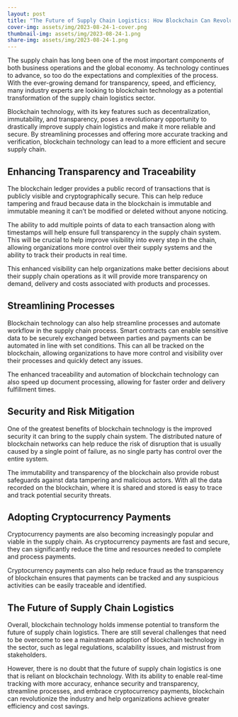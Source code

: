 ```yaml
---
layout: post
title: "The Future of Supply Chain Logistics: How Blockchain Can Revolutionize the Industry"
cover-img: assets/img/2023-08-24-1-cover.png
thumbnail-img: assets/img/2023-08-24-1.png
share-img: assets/img/2023-08-24-1.png
---
```





The supply chain has long been one of the most important components of both business operations and the global economy. As technology continues to advance, so too do the expectations and complexities of the process. With the ever-growing demand for transparency, speed, and efficiency, many industry experts are looking to blockchain technology as a potential transformation of the supply chain logistics sector.

Blockchain technology, with its key features such as decentralization, immutability, and transparency, poses a revolutionary opportunity to drastically improve supply chain logistics and make it more reliable and secure. By streamlining processes and offering more accurate tracking and verification, blockchain technology can lead to a more efficient and secure supply chain.

## Enhancing Transparency and Traceability

The blockchain ledger provides a public record of transactions that is publicly visible and cryptographically secure. This can help reduce tampering and fraud because data in the blockchain is immutable and immutable meaning it can’t be modified or deleted without anyone noticing.

The ability to add multiple points of data to each transaction along with timestamps will help ensure full transparency in the supply chain system. This will be crucial to help improve visibility into every step in the chain, allowing organizations more control over their supply systems and the ability to track their products in real time.

This enhanced visibility can help organizations make better decisions about their supply chain operations as it will provide more transparency on demand, delivery and costs associated with products and processes.

## Streamlining Processes

Blockchain technology can also help streamline processes and automate workflow in the supply chain process. Smart contracts can enable sensitive data to be securely exchanged between parties and payments can be automated in line with set conditions. This can all be tracked on the blockchain, allowing organizations to have more control and visibility over their processes and quickly detect any issues.

The enhanced traceability and automation of blockchain technology can also speed up document processing, allowing for faster order and delivery fulfillment times.

## Security and Risk Mitigation

One of the greatest benefits of blockchain technology is the improved security it can bring to the supply chain system. The distributed nature of blockchain networks can help reduce the risk of disruption that is usually caused by a single point of failure, as no single party has control over the entire system.

The immutability and transparency of the blockchain also provide robust safeguards against data tampering and malicious actors. With all the data recorded on the blockchain, where it is shared and stored is easy to trace and track potential security threats.

## Adopting Cryptocurrency Payments

Cryptocurrency payments are also becoming increasingly popular and viable in the supply chain. As cryptocurrency payments are fast and secure, they can significantly reduce the time and resources needed to complete and process payments.

Cryptocurrency payments can also help reduce fraud as the transparency of blockchain ensures that payments can be tracked and any suspicious activities can be easily traceable and identified.

## The Future of Supply Chain Logistics

Overall, blockchain technology holds immense potential to transform the future of supply chain logistics. There are still several challenges that need to be overcome to see a mainstream adoption of blockchain technology in the sector, such as legal regulations, scalability issues, and mistrust from stakeholders.

However, there is no doubt that the future of supply chain logistics is one that is reliant on blockchain technology. With its ability to enable real-time tracking with more accuracy, enhance security and transparency, streamline processes, and embrace cryptocurrency payments, blockchain can revolutionize the industry and help organizations achieve greater efficiency and cost savings.
